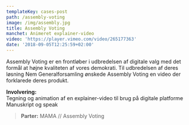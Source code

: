 ```yaml
---
templateKey: cases-post
path: /assembly-voting
image: /img/assembly.jpg
title: Assembly Voting
manchet: Animeret explainer-video
video: 'https://player.vimeo.com/video/265177363'
date: '2018-09-05T12:25:59+02:00'
---
```

Assembly Voting er en frontløber i udbredelsen af digitale valg med det formål at højne kvaliteten af vores demokrati. Til udbredelsen af deres løsning Nem Generalforsamling ønskede Assembly Voting en video der forklarede deres produkt. 

**Involvering:** \
Tegning og animation af en explainer-video til brug på digitale platforme\
Manuskript og speak

> **Parter:**  MAMA // Assembly Voting
